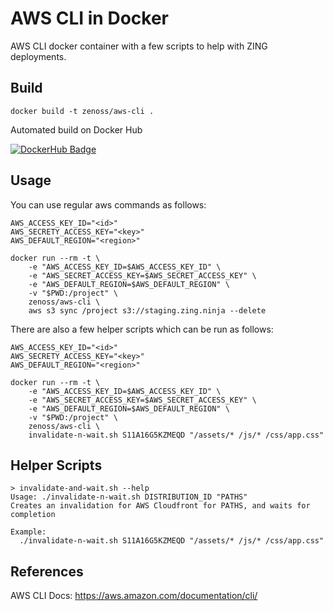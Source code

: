 # AWS CLI in Docker
AWS CLI docker container with a few scripts to help with ZING deployments.

## Build
```
docker build -t zenoss/aws-cli .
```

Automated build on Docker Hub

[![DockerHub Badge](http://dockeri.co/image/zenoss/aws-cli)](https://hub.docker.com/r/zenoss/aws-cli/)

## Usage

You can use regular aws commands as follows:

```
AWS_ACCESS_KEY_ID="<id>"
AWS_SECRETY_ACCESS_KEY="<key>"
AWS_DEFAULT_REGION="<region>"

docker run --rm -t \
    -e "AWS_ACCESS_KEY_ID=$AWS_ACCESS_KEY_ID" \
    -e "AWS_SECRET_ACCESS_KEY=$AWS_SECRET_ACCESS_KEY" \
    -e "AWS_DEFAULT_REGION=$AWS_DEFAULT_REGION" \
    -v "$PWD:/project" \
    zenoss/aws-cli \
    aws s3 sync /project s3://staging.zing.ninja --delete
```

There are also a few helper scripts which can be run as follows:

```
AWS_ACCESS_KEY_ID="<id>"
AWS_SECRETY_ACCESS_KEY="<key>"
AWS_DEFAULT_REGION="<region>"

docker run --rm -t \
    -e "AWS_ACCESS_KEY_ID=$AWS_ACCESS_KEY_ID" \
    -e "AWS_SECRET_ACCESS_KEY=$AWS_SECRET_ACCESS_KEY" \
    -e "AWS_DEFAULT_REGION=$AWS_DEFAULT_REGION" \
    -v "$PWD:/project" \
    zenoss/aws-cli \
	invalidate-n-wait.sh S11A16G5KZMEQD "/assets/* /js/* /css/app.css"
```

## Helper Scripts

```
> invalidate-and-wait.sh --help
Usage: ./invalidate-n-wait.sh DISTRIBUTION_ID "PATHS"
Creates an invalidation for AWS Cloudfront for PATHS, and waits for completion

Example:
  ./invalidate-n-wait.sh S11A16G5KZMEQD "/assets/* /js/* /css/app.css"
```

## References
AWS CLI Docs: https://aws.amazon.com/documentation/cli/
